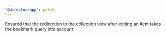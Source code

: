 ```yaml
---
'@directus/app': patch
---
```


Ensured that the redirection to the collection view after editing an item takes the bookmark query into account
